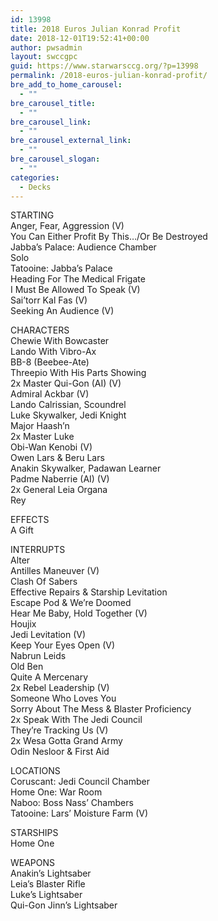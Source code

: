 ```yaml
---
id: 13998
title: 2018 Euros Julian Konrad Profit
date: 2018-12-01T19:52:41+00:00
author: pwsadmin
layout: swccgpc
guid: https://www.starwarsccg.org/?p=13998
permalink: /2018-euros-julian-konrad-profit/
bre_add_to_home_carousel:
  - ""
bre_carousel_title:
  - ""
bre_carousel_link:
  - ""
bre_carousel_external_link:
  - ""
bre_carousel_slogan:
  - ""
categories:
  - Decks
---
```

STARTING  
Anger, Fear, Aggression (V)  
You Can Either Profit By This…/Or Be Destroyed  
Jabba&#8217;s Palace: Audience Chamber  
Solo  
Tatooine: Jabba&#8217;s Palace  
Heading For The Medical Frigate  
I Must Be Allowed To Speak (V)  
Sai&#8217;torr Kal Fas (V)  
Seeking An Audience (V)

CHARACTERS  
Chewie With Bowcaster  
Lando With Vibro-Ax  
BB-8 (Beebee-Ate)  
Threepio With His Parts Showing  
2x Master Qui-Gon (AI) (V)  
Admiral Ackbar (V)  
Lando Calrissian, Scoundrel  
Luke Skywalker, Jedi Knight  
Major Haash&#8217;n  
2x Master Luke  
Obi-Wan Kenobi (V)  
Owen Lars & Beru Lars  
Anakin Skywalker, Padawan Learner  
Padme Naberrie (AI) (V)  
2x General Leia Organa  
Rey

EFFECTS  
A Gift

INTERRUPTS  
Alter  
Antilles Maneuver (V)  
Clash Of Sabers  
Effective Repairs & Starship Levitation  
Escape Pod & We&#8217;re Doomed  
Hear Me Baby, Hold Together (V)  
Houjix  
Jedi Levitation (V)  
Keep Your Eyes Open (V)  
Nabrun Leids  
Old Ben  
Quite A Mercenary  
2x Rebel Leadership (V)  
Someone Who Loves You  
Sorry About The Mess & Blaster Proficiency  
2x Speak With The Jedi Council  
They&#8217;re Tracking Us (V)  
2x Wesa Gotta Grand Army  
Odin Nesloor & First Aid 

LOCATIONS  
Coruscant: Jedi Council Chamber  
Home One: War Room  
Naboo: Boss Nass&#8217; Chambers  
Tatooine: Lars&#8217; Moisture Farm (V)

STARSHIPS  
Home One

WEAPONS  
Anakin&#8217;s Lightsaber  
Leia&#8217;s Blaster Rifle  
Luke&#8217;s Lightsaber  
Qui-Gon Jinn&#8217;s Lightsaber